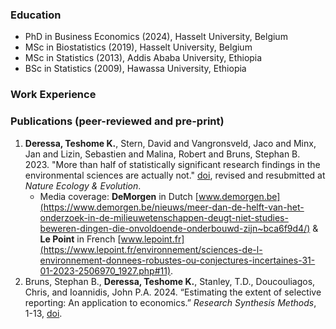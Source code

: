 ### Education
- PhD in Business Economics (2024), Hasselt University, Belgium
- MSc in Biostatistics (2019), Hasselt University, Belgium
- MSc in Statistics (2013), Addis Ababa University, Ethiopia
- BSc in Statistics (2009), Hawassa University, Ethiopia

### Work Experience

### Publications (peer-reviewed and pre-print)
1.  **Deressa, Teshome K.**, Stern, David and Vangronsveld, Jaco and Minx, Jan and Lizin, Sebastien and Malina, Robert and Bruns, Stephan B. 2023. "More than half of statistically significant research findings in the environmental sciences are actually not." [doi](https://doi.org/10.32942/X24G6Z), revised and resubmitted at _Nature Ecology \& Evolution_.
      - Media coverage: **DeMorgen** in Dutch [www.demorgen.be](https://www.demorgen.be/nieuws/meer-dan-de-helft-van-het-onderzoek-in-de-milieuwetenschappen-deugt-niet-studies-beweren-dingen-die-onvoldoende-onderbouwd-zijn~bca6f9d4/) \& **Le Point** in French [www.lepoint.fr](https://www.lepoint.fr/environnement/sciences-de-l-environnement-donnees-robustes-ou-conjectures-incertaines-31-01-2023-2506970_1927.php#11).
2. Bruns, Stephan B., **Deressa, Teshome K.**, Stanley, T.D., Doucouliagos, Chris, and Ioannidis, John P.A. 2024. “Estimating the extent of
selective reporting: An application to economics.”  _Research Synthesis Methods_, 1-13, [doi](https://doi:10.1002/jrsm.1711).
   

